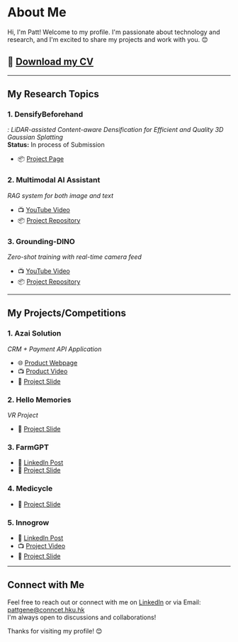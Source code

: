 # About Me

Hi, I'm Patt! Welcome to my profile. I'm passionate about technology and research, and I'm excited to share my projects and work with you. 😊

## 📄 [Download my CV](https://drive.google.com/file/d/1_dd8_sd2ooOaqJ-YYjf7xD-dAHqIwTrr/view?usp=sharing)
---

## My Research Topics

### 1. DensifyBeforehand
*: LiDAR-assisted Content-aware Densification for Efficient and Quality 3D Gaussian Splatting*  
**Status:** In process of Submission
- 📦 [Project Page](https://yyanghly.github.io/DensifyBeforehand/)  


### 2. Multimodal AI Assistant
*RAG system for both image and text*  
- 📺 [YouTube Video](https://www.youtube.com/watch?v=VtH04mv8A6c&ab_channel=PattPhurtivilai)  
- 📦 [Project Repository](https://github.com/HKUGenAI/LMM_RAG_Workshop_GPU)  

### 3. Grounding-DINO
*Zero-shot training with real-time camera feed*  
- 📺 [YouTube Video](https://www.youtube.com/watch?v=klM3jhith4Y&ab_channel=PattPhurtivilai)  
- 📦 [Project Repository](https://github.com/HKUGenAI/CV_WorkShop)  

---

## My Projects/Competitions

### 1. Azai Solution
*CRM + Payment API Application*  
- 🌐 [Product Webpage](https://www.azaisolution.com)  
- 📺 [Product Video](https://www.youtube.com/watch?v=21hQ6GVlQ_4&ab_channel=PattPhurtivilai)  
- 📄 [Project Slide](https://drive.google.com/file/d/1Ik7z_xZmNMa65t3lUpnEaBWr1mdZWVMa/view?usp=sharing)  

### 2. Hello Memories
*VR Project*  
- 📄 [Project Slide](https://drive.google.com/file/d/1uT-CQhsOvggkUyODwuB5l9NcpNWeU_uE/view?usp=sharing)  

### 3. FarmGPT
- 📝 [LinkedIn Post](https://www.linkedin.com/posts/pattphurtivilai_hkaes2024-farmgpt-hku-activity-7184883346219364353-30Ei?utm_source=share&utm_medium=member_desktop&rcm=ACoAADcbiBgBTUBubhzsWW_Hf9AZFMD8cu7ScW8)  
- 📄 [Project Slide](https://drive.google.com/file/d/1sVGtlqXxvDSAZ5ScP8sczE4S-7oCPXWJ/view?usp=sharing)  

### 4. Medicycle
- 📄 [Project Slide](https://drive.google.com/file/d/1jbUs15r6og4cy4d703qFm8X-RBe2ofYw/view?usp=sharing)  

### 5. Innogrow
- 📝 [LinkedIn Post](https://www.linkedin.com/posts/pattphurtivilai_exciting-recap-of-our-journey-over-activity-7291132458236854272-UyxH?utm_source=share&utm_medium=member_desktop&rcm=ACoAADcbiBgBTUBubhzsWW_Hf9AZFMD8cu7ScW8) 
- 📺 [Project Video](https://youtu.be/AfH0KkqgNtw)  
- 📄 [Project Slide](https://drive.google.com/file/d/1qSumHY_Idip0CFyC7QG611xQkFCrSxhv/view?usp=sharing)  

---

## Connect with Me

Feel free to reach out or connect with me on [LinkedIn](https://www.linkedin.com/in/pattphurtivilai/) or via Email: [pattgene@conncet.hku.hk](mailto:pattgene@conncet.hku.hk)  
I'm always open to discussions and collaborations!

Thanks for visiting my profile! 😊
